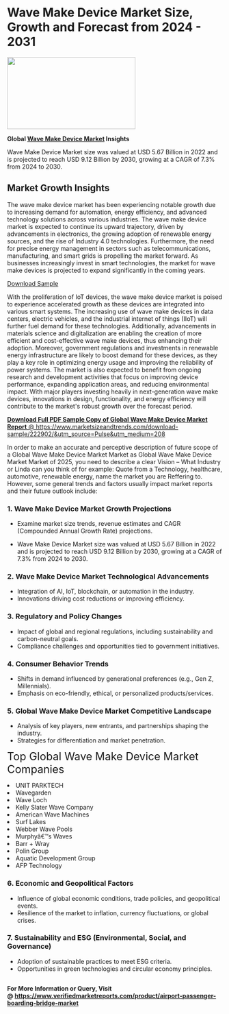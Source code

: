 <H1>Wave Make Device Market Size, Growth and Forecast from 2024 - 2031</H1><img class="aligncenter size-medium wp-image-584254" src="https://thirdeyenews.in/wp-content/uploads/2024/09/Global-Market-Research-300x168.jpeg" alt="" width="300" height="168" /><p><strong>Global&nbsp;<a href="https://www.marketsizeandtrends.com/download-sample/222902/&amp;utm_source=Pulse&amp;utm_medium=208">Wave Make Device Market</a> Insights</strong></p><p>Wave Make Device Market size was valued at USD 5.67 Billion in 2022 and is projected to reach USD 9.12 Billion by 2030, growing at a CAGR of 7.3% from 2024 to 2030.</p><p><h2>Market Growth Insights</h2> <p>The wave make device market has been experiencing notable growth due to increasing demand for automation, energy efficiency, and advanced technology solutions across various industries. The wave make device market is expected to continue its upward trajectory, driven by advancements in electronics, the growing adoption of renewable energy sources, and the rise of Industry 4.0 technologies. Furthermore, the need for precise energy management in sectors such as telecommunications, manufacturing, and smart grids is propelling the market forward. As businesses increasingly invest in smart technologies, the market for wave make devices is projected to expand significantly in the coming years.</p> <p><a href="#">Download Sample</a></p> <p>With the proliferation of IoT devices, the wave make device market is poised to experience accelerated growth as these devices are integrated into various smart systems. The increasing use of wave make devices in data centers, electric vehicles, and the industrial internet of things (IIoT) will further fuel demand for these technologies. Additionally, advancements in materials science and digitalization are enabling the creation of more efficient and cost-effective wave make devices, thus enhancing their adoption. Moreover, government regulations and investments in renewable energy infrastructure are likely to boost demand for these devices, as they play a key role in optimizing energy usage and improving the reliability of power systems. The market is also expected to benefit from ongoing research and development activities that focus on improving device performance, expanding application areas, and reducing environmental impact. With major players investing heavily in next-generation wave make devices, innovations in design, functionality, and energy efficiency will contribute to the market's robust growth over the forecast period. <p><a href="#"></p><p><span class=""><strong>Download Full PDF Sample Copy of Global Wave Make Device Market Report</strong> @ <a href="https://www.marketsizeandtrends.com/download-sample/222902/&amp;utm_source=Pulse&amp;utm_medium=208" target="_blank">https://www.marketsizeandtrends.com/download-sample/222902/&amp;utm_source=Pulse&amp;utm_medium=208</a></span></p><p>In order to make an accurate and perceptive description of future scope of a Global&nbsp;Wave Make Device Market Market as Global&nbsp;Wave Make Device Market Market of 2025, you need to describe a clear Vision &ndash; What Industry or Linda can you think of for example: Quote from a Technology, healthcare, automotive, renewable energy, name the market you are Reffering to. However, some general trends and factors usually impact market reports and their future outlook include:</p><h3>1.&nbsp;<strong>Wave Make Device Market Growth Projections</strong></h3><ul><li>Examine market size trends, revenue estimates and CAGR (Compounded Annual Growth Rate) projections.</li><li><p>Wave Make Device Market size was valued at USD 5.67 Billion in 2022 and is projected to reach USD 9.12 Billion by 2030, growing at a CAGR of 7.3% from 2024 to 2030.</p></li></ul><h3>2.&nbsp;<strong>Wave Make Device Market Technological Advancements</strong></h3><ul><li>Integration of AI, IoT, blockchain, or automation in the industry.</li><li>Innovations driving cost reductions or improving efficiency.</li></ul><h3>3.&nbsp;<strong>Regulatory and Policy Changes</strong></h3><ul><li>Impact of global and regional regulations, including sustainability and carbon-neutral goals.</li><li>Compliance challenges and opportunities tied to government initiatives.</li></ul><h3>4.&nbsp;<strong>Consumer Behavior Trends</strong></h3><ul><li>Shifts in demand influenced by generational preferences (e.g., Gen Z, Millennials).</li><li>Emphasis on eco-friendly, ethical, or personalized products/services.</li></ul><h3>5.&nbsp;<strong>Global Wave Make Device Market Competitive Landscape</strong></h3><ul><li>Analysis of key players, new entrants, and partnerships shaping the industry.</li><li>Strategies for differentiation and market penetration.</li></ul><p data-pm-slice="1 1 []"><span style="color: inherit; font-family: inherit; font-size: 25px;">Top Global Wave Make Device Market Companies</span></p><div class="" data-test-id=""><p><li>UNIT PARKTECH</li><li> Wavegarden</li><li> Wave Loch</li><li> Kelly Slater Wave Company</li><li> American Wave Machines</li><li> Surf Lakes</li><li> Webber Wave Pools</li><li> Murphyâ€™s Waves</li><li> Barr + Wray</li><li> Polin Group</li><li> Aquatic Development Group</li><li> AFP Technology</li></p></div><h3>6.&nbsp;<strong>Economic and Geopolitical Factors</strong></h3><ul><li>Influence of global economic conditions, trade policies, and geopolitical events.</li><li>Resilience of the market to inflation, currency fluctuations, or global crises.</li></ul><h3>7.&nbsp;<strong>Sustainability and ESG (Environmental, Social, and Governance)</strong></h3><ul><li>Adoption of sustainable practices to meet ESG criteria.</li><li>Opportunities in green technologies and circular economy principles.</li></ul><h2><strong style="font-size: 14px;">For More Information or Query, Visit @&nbsp;</strong><a style="background-color: #ffffff; font-size: 14px;" href="https://www.marketsizeandtrends.com/report/wave-make-device-market/" target="_blank">https://www.verifiedmarketreports.com/product/airport-passenger-boarding-bridge-market</a></h2>
